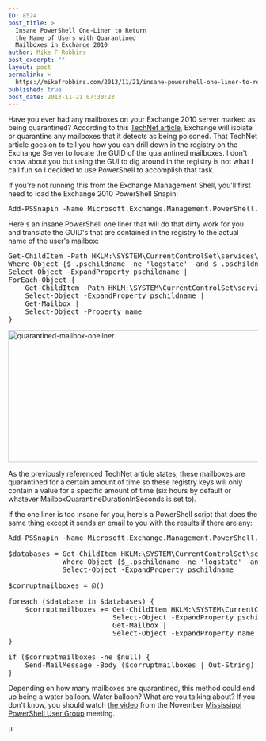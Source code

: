 ```yaml
---
ID: 8524
post_title: >
  Insane PowerShell One-Liner to Return
  the Name of Users with Quarantined
  Mailboxes in Exchange 2010
author: Mike F Robbins
post_excerpt: ""
layout: post
permalink: >
  https://mikefrobbins.com/2013/11/21/insane-powershell-one-liner-to-return-the-name-of-users-with-quarantined-mailboxes-in-exchange-2010/
published: true
post_date: 2013-11-21 07:30:23
---
```

Have you ever had any mailboxes on your Exchange 2010 server marked as being quarantined? According to this <a href="http://technet.microsoft.com/en-us/library/bb331958(EXCHG.140).aspx" target="_blank">TechNet article</a>, Exchange will isolate or quarantine any mailboxes that it detects as being poisoned. That TechNet article goes on to tell you how you can drill down in the registry on the Exchange Server to locate the GUID of the quarantined mailboxes. I don't know about you but using the GUI to dig around in the registry is not what I call fun so I decided to use PowerShell to accomplish that task.

If you're not running this from the Exchange Management Shell, you'll first need to load the Exchange 2010 PowerShell Snapin:
<pre class="lang:ps decode:true">Add-PSSnapin -Name Microsoft.Exchange.Management.PowerShell.E2010 -ErrorAction SilentlyContinue</pre>
Here's an insane PowerShell one liner that will do that dirty work for you and translate the GUID's that are contained in the registry to the actual name of the user's mailbox:
<pre class="wrap:false lang:ps decode:true">Get-ChildItem -Path HKLM:\SYSTEM\CurrentControlSet\services\MSExchangeIS\$env:COMPUTERNAME\ |
Where-Object {$_.pschildname -ne 'logstate' -and $_.pschildname -notlike 'public*'} |
Select-Object -ExpandProperty pschildname |
ForEach-Object {
    Get-ChildItem -Path HKLM:\SYSTEM\CurrentControlSet\services\MSExchangeIS\$Env:COMPUTERNAME\$_\QuarantinedMailboxes |
    Select-Object -ExpandProperty pschildname |
    Get-Mailbox |
    Select-Object -Property name                         
}</pre>
<a href="http://mikefrobbins.com/wp-content/uploads/2013/11/quarantined-mailbox-oneliner.png"><img class="alignnone size-full wp-image-8564" alt="quarantined-mailbox-oneliner" src="http://mikefrobbins.com/wp-content/uploads/2013/11/quarantined-mailbox-oneliner.png" width="748" height="266" /></a>

As the previously referenced TechNet article states, these mailboxes are quarantined for a certain amount of time so these registry keys will only contain a value for a specific amount of time (six hours by default or whatever MailboxQuarantineDurationInSeconds is set to).

If the one liner is too insane for you, here's a PowerShell script that does the same thing except it sends an email to you with the results if there are any:
<pre class="wrap:false lang:ps decode:true">Add-PSSnapin -Name Microsoft.Exchange.Management.PowerShell.E2010 -ErrorAction SilentlyContinue

$databases = Get-ChildItem HKLM:\SYSTEM\CurrentControlSet\services\MSExchangeIS\$env:COMPUTERNAME\ |
             Where-Object {$_.pschildname -ne 'logstate' -and $_.pschildname -notlike 'public*'} |
             Select-Object -ExpandProperty pschildname

$corruptmailboxes = @()

foreach ($database in $databases) {
    $corruptmailboxes += Get-ChildItem HKLM:\SYSTEM\CurrentControlSet\services\MSExchangeIS\$Env:COMPUTERNAME\$database\QuarantinedMailboxes |
                         Select-Object -ExpandProperty pschildname |
                         Get-Mailbox |
                         Select-Object -ExpandProperty name
}

if ($corruptmailboxes -ne $null) {
    Send-MailMessage -Body ($corruptmailboxes | Out-String) -Subject "Quarantined Mailbox Report via PowerShell" -From exchange@mikefrobbins.local -To me@mikefrobbins.local -SmtpServer mail.mikefrobbins.local
}</pre>
Depending on how many mailboxes are quarantined, this method could end up being a water balloon. Water balloon? What are you talking about? If you don't know, you should watch <a href="http://mspsug.com/2013/11/19/video-from-the-november-2013-mspsug-meeting/" target="_blank">the video</a> from the November <a href="http://mspsug.com/" target="_blank">Mississippi PowerShell User Group</a> meeting.

µ